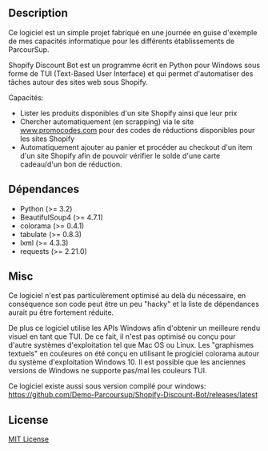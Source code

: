 Description
-----------
Ce logiciel est un simple projet fabriqué en une journée en guise d'exemple de mes capacités informatique pour les différents établissements de ParcourSup.

Shopify Discount Bot est un programme écrit en Python pour Windows sous forme de TUI (Text-Based User Interface) et qui permet d'automatiser des tâches autour des sites web sous Shopify. 

Capacités:
- Lister les produits disponibles d'un site Shopify ainsi que leur prix
- Chercher automatiquement (en scrapping) via le site www.promocodes.com pour des codes de réductions disponibles pour les sites Shopify
- Automatiquement ajouter au panier et procéder au checkout d'un item d'un site Shopify afin de pouvoir vérifier le solde d'une carte cadeau/d'un bon de réduction.

Dépendances
-----------
- Python (>= 3.2)
- BeautifulSoup4 (>= 4.7.1)
- colorama (>= 0.4.1)
- tabulate (>= 0.8.3)
- lxml (>= 4.3.3)
- requests (>= 2.21.0)

Misc
----
Ce logiciel n'est pas particulèrement optimisé au delà du nécessaire, en conséquence son code peut être un peu "hacky" et la liste de dépendances aurait pu être fortement réduite.

De plus ce logiciel utilise les APIs Windows afin d'obtenir un meilleure rendu visuel en tant que TUI. De ce fait, il n'est pas optimisé ou conçu pour d'autre systèmes d'exploitation tel que Mac OS ou Linux. Les "graphismes textuels" en couleures on été conçu en utilisant le progiciel colorama autour du système d'exploitation Windows 10. Il est possible que les anciennes versions de Windows ne supporte pas/mal les couleurs TUI.

Ce logiciel existe aussi sous version compilé pour windows: https://github.com/Demo-Parcoursup/Shopify-Discount-Bot/releases/latest

License
-------
[MIT License](LICENSE)
